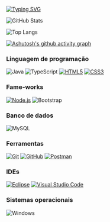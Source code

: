 [![Typing SVG](https://readme-typing-svg.herokuapp.com/?color=48C9B0&size=35&center=true&vCenter=true&width=1000&lines=Hi%2C+I%27m+Carlos+👋)](https://git.io/typing-svg)

![GitHub Stats](https://github-readme-stats.vercel.app/api?username=CarlosEduardo-dev&theme=transparent&bg_color=000&border_color=30A3DC&show_icons=true&icon_color=30A3DC&title_color=E94D5F&text_color=FFF)

![Top Langs](https://github-readme-stats-git-masterrstaa-rickstaa.vercel.app/api/top-langs/?username=CarlosEduardo-dev&bg_color=000&border_color=30A3DC&title_color=E94D5F&text_color=FFF&layout=compact)

[![Ashutosh's github activity graph](https://github-readme-activity-graph.vercel.app/graph?username=CarlosEduardo-dev&bg_color=080808&color=fb74f2&line=e23c9d&point=922f8a&area=true&hide_border=true)](https://github.com/ashutosh00710/github-readme-activity-graph)

### Linguagem de programação

![Java](https://img.shields.io/badge/java-%23ED8B00.svg?style=for-the-badge&logo=openjdk&logoColor=white)
![TypeScript](https://img.shields.io/badge/TypeScript-007ACC?style=for-the-badge&logo=typescript&logoColor=white)
[![HTML5](https://img.shields.io/badge/-HTML5-E34F26?style=for-the-badge&logo=html5&logoColor=white)](https://developer.mozilla.org/en-US/docs/Web/HTML)
[![CSS3](https://img.shields.io/badge/-CSS3-1572B6?style=for-the-badge&logo=css3&logoColor=white)](https://developer.mozilla.org/en-US/docs/Web/CSS)

### Fame-works

[![Node.js](https://img.shields.io/badge/-Node.js-339933?style=for-the-badge&logo=node.js&logoColor=white)](https://nodejs.org/)
![Bootstrap](https://img.shields.io/badge/-boostrap-0D1117?style=for-the-badge&logo=bootstrap&labelColor=0D1117)

### Banco de dados

![MySQL](https://img.shields.io/badge/MySQL-00000F?style=for-the-badge&logo=mysql&logoColor=white)

### Ferramentas

[![Git](https://img.shields.io/badge/-Git-F05032?style=for-the-badge&logo=git&logoColor=white)](https://git-scm.com/)
[![GitHub](https://img.shields.io/badge/-GitHub-181717?style=for-the-badge&logo=github&logoColor=white)](https://github.com/)
[![Postman](https://img.shields.io/badge/-Postman-FF6C37?style=for-the-badge&logo=postman&logoColor=white)](https://www.postman.com/)
        
### IDEs

[![Eclipse](https://img.shields.io/badge/-Eclipse-2C2255?style=for-the-badge&logo=eclipse&logoColor=white)](https://www.eclipse.org/)
[![Visual Studio Code](https://img.shields.io/badge/-Visual%20Studio%20Code-007ACC?style=for-the-badge&logo=visual-studio-code&logoColor=white)](https://code.visualstudio.com/)

### Sistemas operacionais

![Windows](https://img.shields.io/badge/Windows-000?style=for-the-badge&logo=windows&logoColor=2CA5E0)
